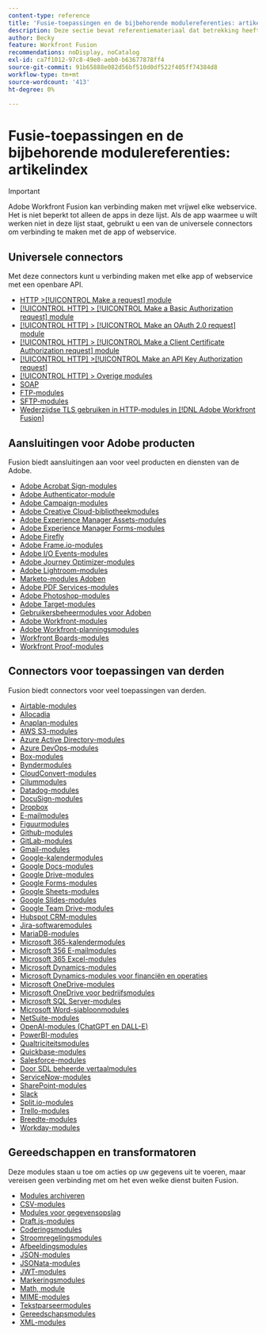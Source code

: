 ```yaml
---
content-type: reference
title: 'Fusie-toepassingen en de bijbehorende modulereferenties: artikelindex'
description: Deze sectie bevat referentiemateriaal dat betrekking heeft op het configureren van specifieke modules in Adobe Workfront Fusion.
author: Becky
feature: Workfront Fusion
recommendations: noDisplay, noCatalog
exl-id: ca7f1012-97c8-49e0-aeb0-b63677878ff4
source-git-commit: 91b65888e082d56bf510d0df522f405ff74384d8
workflow-type: tm+mt
source-wordcount: '413'
ht-degree: 0%

---
```


# Fusie-toepassingen en de bijbehorende modulereferenties: artikelindex

>[!IMPORTANT]
>
>Adobe Workfront Fusion kan verbinding maken met vrijwel elke webservice. Het is niet beperkt tot alleen de apps in deze lijst. Als de app waarmee u wilt werken niet in deze lijst staat, gebruikt u een van de universele connectors om verbinding te maken met de app of webservice.

## Universele connectors

Met deze connectors kunt u verbinding maken met elke app of webservice met een openbare API.

* [HTTP >[!UICONTROL Make a request] module](/help/workfront-fusion/references/apps-and-modules/universal-connectors/http-module-make-a-request.md)
* [[!UICONTROL HTTP] > [!UICONTROL Make a Basic Authorization request] module](/help/workfront-fusion/references/apps-and-modules/universal-connectors/http-module-make-a-basic-auth-request.md)
* [[!UICONTROL HTTP] > [!UICONTROL Make an OAuth 2.0 request] module](/help/workfront-fusion/references/apps-and-modules/universal-connectors/http-module-make-an-oauth-2-request.md)
* [[!UICONTROL HTTP] > [!UICONTROL Make a Client Certificate Authorization request] module](/help/workfront-fusion/references/apps-and-modules/universal-connectors/http-module-make-a-client-cert-auth-request.md)
* [[!UICONTROL HTTP] >[!UICONTROL Make an API Key Authorization request]](/help/workfront-fusion/references/apps-and-modules/universal-connectors/http-module-make-an-api-key-auth-request.md)
* [[!UICONTROL HTTP] > Overige modules](/help/workfront-fusion/references/apps-and-modules/universal-connectors/http-modules.md)
* [SOAP](/help/workfront-fusion/references/apps-and-modules/universal-connectors/soap-module.md)
* [FTP-modules](/help/workfront-fusion/references/apps-and-modules/universal-connectors/ftp-modules.md)
* [SFTP-modules](/help/workfront-fusion/references/apps-and-modules/universal-connectors/sftp.md)
* [Wederzijdse TLS gebruiken in HTTP-modules in  [!DNL Adobe Workfront Fusion]](/help/workfront-fusion/references/apps-and-modules/universal-connectors/use-mtls-in-http-modules.md)

## Aansluitingen voor Adobe producten

Fusion biedt aansluitingen aan voor veel producten en diensten van de Adobe.

* [Adobe Acrobat Sign-modules](/help/workfront-fusion/references/apps-and-modules/adobe-connectors/adobe-sign-modules.md)
* [Adobe Authenticator-module](/help/workfront-fusion/references/apps-and-modules/adobe-connectors/adobe-authenticator-modules.md)
* [Adobe Campaign-modules](/help/workfront-fusion/references/apps-and-modules/adobe-connectors/adobe-campaign-classic-connector.md)
* [Adobe Creative Cloud-bibliotheekmodules](/help/workfront-fusion/references/apps-and-modules/adobe-connectors/creative-cloud-libraries-modules.md)
* [Adobe Experience Manager Assets-modules](/help/workfront-fusion/references/apps-and-modules/adobe-connectors/aem-assets-modules.md)
* [Adobe Experience Manager Forms-modules](/help/workfront-fusion/references/apps-and-modules/adobe-connectors/aem-forms-modules.md)
* [Adobe Firefly](/help/workfront-fusion/references/apps-and-modules/adobe-connectors/adobe-firefly-modules.md)
* [Adobe Frame.io-modules](/help/workfront-fusion/references/apps-and-modules/adobe-connectors/frame-io-modules.md)
* [Adobe I/O Events-modules](/help/workfront-fusion/references/apps-and-modules/adobe-connectors/adobe-io-events-modules.md)
* [Adobe Journey Optimizer-modules](/help/workfront-fusion/references/apps-and-modules/adobe-connectors/adobe-journey-optimizer-modules.md)
* [Adobe Lightroom-modules](/help/workfront-fusion/references/apps-and-modules/adobe-connectors/adobe-lightroom-modules.md)
* [Marketo-modules Adoben](/help/workfront-fusion/references/apps-and-modules/adobe-connectors/adobe-marketo-modules.md)
* [Adobe PDF Services-modules](/help/workfront-fusion/references/apps-and-modules/adobe-connectors/pdf-modules.md)
* [Adobe Photoshop-modules](/help/workfront-fusion/references/apps-and-modules/adobe-connectors/adobe-photoshop-modules.md)
* [Adobe Target-modules](/help/workfront-fusion/references/apps-and-modules/adobe-connectors/adobe-target-modules.md)
* [Gebruikersbeheermodules voor Adoben](/help/workfront-fusion/references/apps-and-modules/adobe-connectors/adobe-user-management-modules.md)
* [Adobe Workfront-modules](/help/workfront-fusion/references/apps-and-modules/adobe-connectors/workfront-modules.md)
* [Adobe Workfront-planningsmodules](/help/workfront-fusion/references/apps-and-modules/adobe-connectors/workfront-planning-modules.md)
* [Workfront Boards-modules](/help/workfront-fusion/references/apps-and-modules/adobe-connectors/workfront-boards-modules.md)
* [Workfront Proof-modules](/help/workfront-fusion/references/apps-and-modules/adobe-connectors/workfront-proof-modules.md)

## Connectors voor toepassingen van derden

Fusion biedt connectors voor veel toepassingen van derden.

* [Airtable-modules](/help/workfront-fusion/references/apps-and-modules/third-party-connectors/airtable-modules.md)
* [Allocadia](/help/workfront-fusion/references/apps-and-modules/third-party-connectors/allocadia-modules.md)
* [Anaplan-modules](/help/workfront-fusion/references/apps-and-modules/third-party-connectors/anaplan-modules.md)
* [AWS S3-modules](/help/workfront-fusion/references/apps-and-modules/third-party-connectors/aws-s3-modules.md)
* [Azure Active Directory-modules](/help/workfront-fusion/references/apps-and-modules/third-party-connectors/azure-ad-modules.md)
* [Azure DevOps-modules](/help/workfront-fusion/references/apps-and-modules/third-party-connectors/azure-dev-ops.md)
* [Box-modules](/help/workfront-fusion/references/apps-and-modules/third-party-connectors/box-modules.md)
* [Byndermodules](/help/workfront-fusion/references/apps-and-modules/third-party-connectors/bynder-modules.md)
* [CloudConvert-modules](/help/workfront-fusion/references/apps-and-modules/third-party-connectors/cloud-convert-modules.md)
* [Cilummodules](/help/workfront-fusion/references/apps-and-modules/third-party-connectors/cvent-modules.md)
* [Datadog-modules](/help/workfront-fusion/references/apps-and-modules/third-party-connectors/datadog-modules.md)
* [DocuSign-modules](/help/workfront-fusion/references/apps-and-modules/third-party-connectors/docusign-modules.md)
* [Dropbox](/help/workfront-fusion/references/apps-and-modules/third-party-connectors/dropbox-modules.md)
* [E-mailmodules](/help/workfront-fusion/references/apps-and-modules/third-party-connectors/email-modules.md)
* [Figuurmodules](/help/workfront-fusion/references/apps-and-modules/third-party-connectors/figma-modules.md)
* [Github-modules](/help/workfront-fusion/references/apps-and-modules/third-party-connectors/github.md)
* [GitLab-modules](/help/workfront-fusion/references/apps-and-modules/third-party-connectors/gitlab-modules.md)
* [Gmail-modules](/help/workfront-fusion/references/apps-and-modules/third-party-connectors/gmail-modules.md)
* [Google-kalendermodules](/help/workfront-fusion/references/apps-and-modules/third-party-connectors/google-calendar-modules.md)
* [Google Docs-modules](/help/workfront-fusion/references/apps-and-modules/third-party-connectors/google-docs-modules.md)
* [Google Drive-modules](/help/workfront-fusion/references/apps-and-modules/third-party-connectors/google-drive-modules.md)
* [Google Forms-modules](/help/workfront-fusion/references/apps-and-modules/third-party-connectors/google-forms-modules.md)
* [Google Sheets-modules](/help/workfront-fusion/references/apps-and-modules/third-party-connectors/google-sheets-modules.md)
* [Google Slides-modules](/help/workfront-fusion/references/apps-and-modules/third-party-connectors/google-slides-modules.md)
* [Google Team Drive-modules](/help/workfront-fusion/references/apps-and-modules/third-party-connectors/google-team-drive-modules.md)
* [Hubspot CRM-modules](/help/workfront-fusion/references/apps-and-modules/third-party-connectors/hubspot-crm-modules.md)
* [Jira-softwaremodules](/help/workfront-fusion/references/apps-and-modules/third-party-connectors/jira-software-modules.md)
* [MariaDB-modules](/help/workfront-fusion/references/apps-and-modules/third-party-connectors/mariadb-modules.md)
* [Microsoft 365-kalendermodules](/help/workfront-fusion/references/apps-and-modules/third-party-connectors/microsoft-365-calendar-modules.md)
* [Microsoft 356 E-mailmodules](/help/workfront-fusion/references/apps-and-modules/third-party-connectors/microsoft-365-email-modules.md)
* [Microsoft 365 Excel-modules](/help/workfront-fusion/references/apps-and-modules/third-party-connectors/microsoft-365-excel-modules.md)
* [Microsoft Dynamics-modules](/help/workfront-fusion/references/apps-and-modules/third-party-connectors/microsoft-dynamics-365-modules.md)
* [Microsoft Dynamics-modules voor financiën en operaties](/help/workfront-fusion/references/apps-and-modules/third-party-connectors/dynamics-finance-operations-modules.md)
* [Microsoft OneDrive-modules](/help/workfront-fusion/references/apps-and-modules/third-party-connectors/microsoft-onedrive-modules.md)
* [Microsoft OneDrive voor bedrijfsmodules](/help/workfront-fusion/references/apps-and-modules/third-party-connectors/microsoft-onedrive-for-business-modules.md)
* [Microsoft SQL Server-modules](/help/workfront-fusion/references/apps-and-modules/third-party-connectors/microsoft-sql-server-modules.md)
* [Microsoft Word-sjabloonmodules](/help/workfront-fusion/references/apps-and-modules/third-party-connectors/microsoft-word-templates-modules.md)
* [NetSuite-modules](/help/workfront-fusion/references/apps-and-modules/third-party-connectors/netsuite.md)
* [OpenAI-modules (ChatGPT en DALL-E)](/help/workfront-fusion/references/apps-and-modules/third-party-connectors/openai-chatgpt-modules.md)
* [PowerBI-modules](/help/workfront-fusion/references/apps-and-modules/third-party-connectors/powerbi-modules.md)
* [Qualtriciteitsmodules](/help/workfront-fusion/references/apps-and-modules/third-party-connectors/qualtrics-modules.md)
* [Quickbase-modules](/help/workfront-fusion/references/apps-and-modules/third-party-connectors/quickbase-modules.md)
* [Salesforce-modules](/help/workfront-fusion/references/apps-and-modules/third-party-connectors/salesforce-modules.md)
* [Door SDL beheerde vertaalmodules](/help/workfront-fusion/references/apps-and-modules/third-party-connectors/sdl-managed-translation-modules.md)
* [ServiceNow-modules](/help/workfront-fusion/references/apps-and-modules/third-party-connectors/servicenow-modules.md)
* [SharePoint-modules](/help/workfront-fusion/references/apps-and-modules/third-party-connectors/sharepoint-modules.md)
* [Slack](/help/workfront-fusion/references/apps-and-modules/third-party-connectors/slack-modules.md)
* [Split.io-modules](/help/workfront-fusion/references/apps-and-modules/third-party-connectors/split-io-modules.md)
* [Trello-modules](/help/workfront-fusion/references/apps-and-modules/third-party-connectors/trello-modules.md)
* [Breedte-modules](/help/workfront-fusion/references/apps-and-modules/third-party-connectors/widen-modules.md)
* [Workday-modules](/help/workfront-fusion/references/apps-and-modules/third-party-connectors/workday-modules.md)


## Gereedschappen en transformatoren

Deze modules staan u toe om acties op uw gegevens uit te voeren, maar vereisen geen verbinding met om het even welke dienst buiten Fusion.

* [Modules archiveren](/help/workfront-fusion/references/apps-and-modules/tools-and-transformers/archive-modules.md)
* [CSV-modules](/help/workfront-fusion/references/apps-and-modules/tools-and-transformers/csv.md)
* [Modules voor gegevensopslag](/help/workfront-fusion/references/apps-and-modules/tools-and-transformers/data-store-modules.md)
* [Draft.js-modules](/help/workfront-fusion/references/apps-and-modules/tools-and-transformers/draft-js-modules.md)
* [Coderingsmodules](/help/workfront-fusion/references/apps-and-modules/tools-and-transformers/encryptor-modules.md)
* [Stroomregelingsmodules](/help/workfront-fusion/references/apps-and-modules/tools-and-transformers/flow-control.md)
* [Afbeeldingsmodules](/help/workfront-fusion/references/apps-and-modules/tools-and-transformers/image-module.md)
* [JSON-modules](/help/workfront-fusion/references/apps-and-modules/tools-and-transformers/json-modules.md)
* [JSONata-modules](/help/workfront-fusion/references/apps-and-modules/tools-and-transformers/jsonata-module.md)
* [JWT-modules](/help/workfront-fusion/references/apps-and-modules/tools-and-transformers/jwt-modules.md)
* [Markeringsmodules](/help/workfront-fusion/references/apps-and-modules/tools-and-transformers/markdown-modules.md)
* [Math, module](/help/workfront-fusion/references/apps-and-modules/tools-and-transformers/math-module.md)
* [MIME-modules](/help/workfront-fusion/references/apps-and-modules/tools-and-transformers/mime.md)
* [Tekstparseermodules](/help/workfront-fusion/references/apps-and-modules/tools-and-transformers/text-parser.md)
* [Gereedschapsmodules](/help/workfront-fusion/references/apps-and-modules/tools-and-transformers/tools-modules.md)
* [XML-modules](/help/workfront-fusion/references/apps-and-modules/tools-and-transformers/xml-modules.md)
